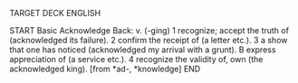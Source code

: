 TARGET DECK
ENGLISH

START
Basic
Acknowledge
Back: v. (-ging) 1 recognize; accept the truth of (acknowledged its failure). 2 confirm the receipt of (a letter etc.). 3 a show that one has noticed (acknowledged my arrival with a grunt). B express appreciation of (a service etc.). 4 recognize the validity of, own (the acknowledged king). [from *ad-, *knowledge]
END
